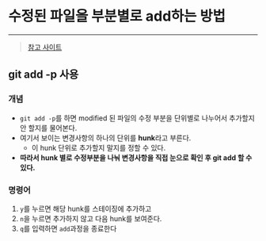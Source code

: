 # 수정된 파일을 부분별로 add하는 방법

---

> [참고 사이트](https://blog.outsider.ne.kr/1247)

## git add -p 사용

### 개념

- `git add -p`를 하면 modified 된 파일의 수정 부분을 단위별로 나누어서 추가할지 안 할지를 물어본다. 
- 여기서 보이는 변경사항의 하나의 단위를 **hunk**라고 부른다. 
  - 이 hunk 단위로 추가할지 말지를 정할 수 있다. 
- **따라서 hunk 별로 수정부분을 나눠 변경사항을 직접 눈으로 확인 후 git add 할 수 있다.** 

### 명령어

1. `y`를 누르면 해당 hunk를 스테이징에 추가하고 
2. `n`을 누르면 추가하지 않고 다음 hunk를 보여준다.
3. `q`를 입력하면 `add`과정을 종료한다


